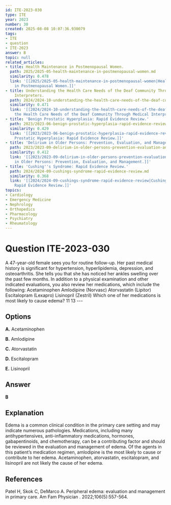 ```yaml
---
id: ITE-2023-030
type: ITE
year: 2023
number: 30
created: 2025-08-08 10:07:36.930079
tags:
- ITE
- question
- ITE-2023
answer: B
topic: null
related_articles:
- title: Health Maintenance in Postmenopausal Women.
  path: 2025/2025-05-health-maintenance-in-postmenopausal-women.md
  similarity: 0.478
  link: '[[2025/2025-05-health-maintenance-in-postmenopausal-women|Health Maintenance
    in Postmenopausal Women.]]'
- title: Understanding the Health Care Needs of the Deaf Community Through Medical
    Interpreters.
  path: 2024/2024-10-understanding-the-health-care-needs-of-the-deaf-community-th.md
  similarity: 0.471
  link: '[[2024/2024-10-understanding-the-health-care-needs-of-the-deaf-community-th|Understanding
    the Health Care Needs of the Deaf Community Through Medical Interpreters.]]'
- title: 'Benign Prostatic Hyperplasia: Rapid Evidence Review.'
  path: 2023/2023-06-benign-prostatic-hyperplasia-rapid-evidence-review.md
  similarity: 0.429
  link: '[[2023/2023-06-benign-prostatic-hyperplasia-rapid-evidence-review|Benign
    Prostatic Hyperplasia: Rapid Evidence Review.]]'
- title: 'Delirium in Older Persons: Prevention, Evaluation, and Management.'
  path: 2023/2023-09-delirium-in-older-persons-prevention-evaluation-and-manageme.md
  similarity: 0.412
  link: '[[2023/2023-09-delirium-in-older-persons-prevention-evaluation-and-manageme|Delirium
    in Older Persons: Prevention, Evaluation, and Management.]]'
- title: 'Cushing''s Syndrome: Rapid Evidence Review.'
  path: 2024/2024-09-cushings-syndrome-rapid-evidence-review.md
  similarity: 0.368
  link: '[[2024/2024-09-cushings-syndrome-rapid-evidence-review|Cushing''s Syndrome:
    Rapid Evidence Review.]]'
topics:
- Cardiology
- Emergency Medicine
- Nephrology
- Orthopedics
- Pharmacology
- Psychiatry
- Rheumatology
---
```


# Question ITE-2023-030

A 47-year-old female sees you for routine follow-up. Her past medical history is significant for hypertension, hyperlipidemia, depression, and osteoarthritis. She tells you that she has noticed her ankles swelling over the past few months. In addition to a physical examination and other indicated evaluations, you also review her medications, which include the following: Acetaminophen Amlodipine (Norvasc) Atorvastatin (Lipitor) Escitalopram (Lexapro) Lisinopril (Zestril) Which one of her medications is most likely to cause edema? 11 13 ---

## Options

**A.** Acetaminophen

**B.** Amlodipine

**C.** Atorvastatin

**D.** Escitalopram

**E.** Lisinopril

## Answer

**B**

## Explanation

Edema is a common clinical condition in the primary care setting and may indicate numerous pathologies. Medications, including many antihypertensives, anti-inflammatory medications, hormones, gabapentinoids, and chemotherapy, can be a contributing factor and should be reviewed in the evaluation and management of edema. Of the agents in this patient’s medication regimen, amlodipine is the most likely to cause or contribute to her edema. Acetaminophen, atorvastatin, escitalopram, and lisinopril are not likely the cause of her edema.

## References

Patel H, Skok C, DeMarco A. Peripheral edema: evaluation and management in primary care. Am Fam Physician . 2022;106(5):557-564.

